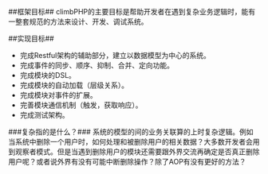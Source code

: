 ##框架目标##
climbPHP的主要目标是帮助开发者在遇到复杂业务逻辑时，能有一整套规范的方法来设计、开发、调试系统。

##实现目标##
*  完成Restful架构的辅助部分，建立以数据模型为中心的系统。
*  完成事件的同步、顺序、抑制、合并、定向功能。
*  完成模块的DSL。
  *  完成模块的自动加载（层级关系）。
  *  完成模块对事件的扩展。
  *  完善模块通信机制（触发，获取响应）。
*  完成测试架构。

###复杂指的是什么？###
系统的模型的间的业务关联算的上时复杂逻辑。例如当系统中删除一个用户时，如何处理和被删除用户的相关数据？大多数开发者会用到观察者模式。但是当遇到删除用户的模块还需要跟外界交流再确定是否真正删除用户呢？或者说外界有没有可能中断删除操作？除了AOP有没有更好的方法？